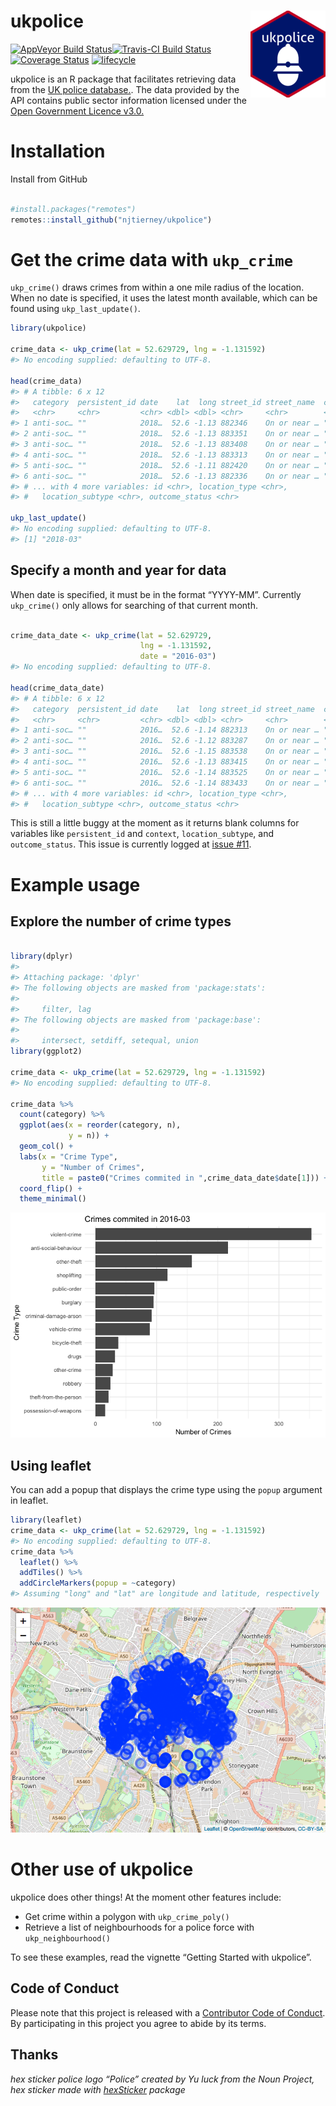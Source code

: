 
<!-- README.md is generated from README.Rmd. Please edit that file -->

# ukpolice <img src="man/figures/ukpolice-hex-small.png" align="right" />

[![AppVeyor Build
Status](https://ci.appveyor.com/api/projects/status/github/njtierney/ukpolice?branch=master&svg=true)](https://ci.appveyor.com/project/njtierney/ukpolice)[![Travis-CI
Build
Status](https://travis-ci.org/njtierney/ukpolice.svg?branch=master)](https://travis-ci.org/njtierney/ukpolice)[![Coverage
Status](https://img.shields.io/codecov/c/github/njtierney/ukpolice/master.svg)](https://codecov.io/github/njtierney/ukpolice?branch=master)
[![lifecycle](https://img.shields.io/badge/lifecycle-experimental-orange.svg)](https://www.tidyverse.org/lifecycle/#experimental)

ukpolice is an R package that facilitates retrieving data from the [UK
police database.](https://data.police.uk/). The data provided by the API
contains public sector information licensed under the [Open Government
Licence
v3.0.](http://www.nationalarchives.gov.uk/doc/open-government-licence/version/3/)

# Installation

Install from GitHub

``` r

#install.packages("remotes")
remotes::install_github("njtierney/ukpolice")
```

# Get the crime data with `ukp_crime`

`ukp_crime()` draws crimes from within a one mile radius of the
location. When no date is specified, it uses the latest month available,
which can be found using `ukp_last_update()`.

``` r
library(ukpolice)

crime_data <- ukp_crime(lat = 52.629729, lng = -1.131592)
#> No encoding supplied: defaulting to UTF-8.

head(crime_data)
#> # A tibble: 6 x 12
#>   category  persistent_id date    lat  long street_id street_name  context
#>   <chr>     <chr>         <chr> <dbl> <dbl> <chr>     <chr>        <chr>  
#> 1 anti-soc… ""            2018…  52.6 -1.13 882346    On or near … ""     
#> 2 anti-soc… ""            2018…  52.6 -1.13 883351    On or near … ""     
#> 3 anti-soc… ""            2018…  52.6 -1.13 883408    On or near … ""     
#> 4 anti-soc… ""            2018…  52.6 -1.13 883313    On or near … ""     
#> 5 anti-soc… ""            2018…  52.6 -1.11 882420    On or near … ""     
#> 6 anti-soc… ""            2018…  52.6 -1.13 882336    On or near … ""     
#> # ... with 4 more variables: id <chr>, location_type <chr>,
#> #   location_subtype <chr>, outcome_status <chr>

ukp_last_update()
#> No encoding supplied: defaulting to UTF-8.
#> [1] "2018-03"
```

## Specify a month and year for data

When date is specified, it must be in the format “YYYY-MM”. Currently
`ukp_crime()` only allows for searching of that current month.

``` r

crime_data_date <- ukp_crime(lat = 52.629729, 
                             lng = -1.131592,
                             date = "2016-03")
#> No encoding supplied: defaulting to UTF-8.

head(crime_data_date)
#> # A tibble: 6 x 12
#>   category  persistent_id date    lat  long street_id street_name  context
#>   <chr>     <chr>         <chr> <dbl> <dbl> <chr>     <chr>        <chr>  
#> 1 anti-soc… ""            2016…  52.6 -1.14 882313    On or near … ""     
#> 2 anti-soc… ""            2016…  52.6 -1.12 883287    On or near … ""     
#> 3 anti-soc… ""            2016…  52.6 -1.15 883538    On or near … ""     
#> 4 anti-soc… ""            2016…  52.6 -1.13 883415    On or near … ""     
#> 5 anti-soc… ""            2016…  52.6 -1.14 883525    On or near … ""     
#> 6 anti-soc… ""            2016…  52.6 -1.14 883433    On or near … ""     
#> # ... with 4 more variables: id <chr>, location_type <chr>,
#> #   location_subtype <chr>, outcome_status <chr>
```

This is still a little buggy at the moment as it returns blank columns
for variables like `persistent_id` and `context`, `location_subtype`,
and `outcome_status`. This issue is currently logged at [issue
\#11](https://github.com/njtierney/ukpolice/issues/11).

# Example usage

## Explore the number of crime types

``` r

library(dplyr)
#> 
#> Attaching package: 'dplyr'
#> The following objects are masked from 'package:stats':
#> 
#>     filter, lag
#> The following objects are masked from 'package:base':
#> 
#>     intersect, setdiff, setequal, union
library(ggplot2)

crime_data <- ukp_crime(lat = 52.629729, lng = -1.131592)
#> No encoding supplied: defaulting to UTF-8.

crime_data %>%
  count(category) %>%
  ggplot(aes(x = reorder(category, n),
             y = n)) + 
  geom_col() + 
  labs(x = "Crime Type",
       y = "Number of Crimes",
       title = paste0("Crimes commited in ",crime_data_date$date[1])) +
  coord_flip() +
  theme_minimal()
```

![](man/figures/README-count-example-1.png)<!-- -->

## Using leaflet

You can add a popup that displays the crime type using the `popup`
argument in leaflet.

``` r
library(leaflet)
crime_data <- ukp_crime(lat = 52.629729, lng = -1.131592)
#> No encoding supplied: defaulting to UTF-8.
crime_data %>%
  leaflet() %>%
  addTiles() %>%
  addCircleMarkers(popup = ~category)
#> Assuming "long" and "lat" are longitude and latitude, respectively
```

![](man/figures/README-leaflet-example-popup-1.png)<!-- -->

# Other use of ukpolice

ukpolice does other things\! At the moment other features include:

  - Get crime within a polygon with `ukp_crime_poly()`
  - Retrieve a list of neighbourhoods for a police force with
    `ukp_neighbourhood()`

To see these examples, read the vignette “Getting Started with
ukpolice”.

## Code of Conduct

Please note that this project is released with a [Contributor Code of
Conduct](CONDUCT.md). By participating in this project you agree to
abide by its terms.

## Thanks

*hex sticker police logo “Police” created by Yu luck from the Noun
Project, hex sticker made with
[hexSticker](https://github.com/GuangchuangYu/hexSticker) package*
